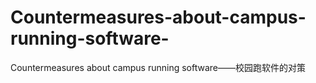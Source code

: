 # Countermeasures-about-campus-running-software-
Countermeasures about campus running software——校园跑软件的对策
